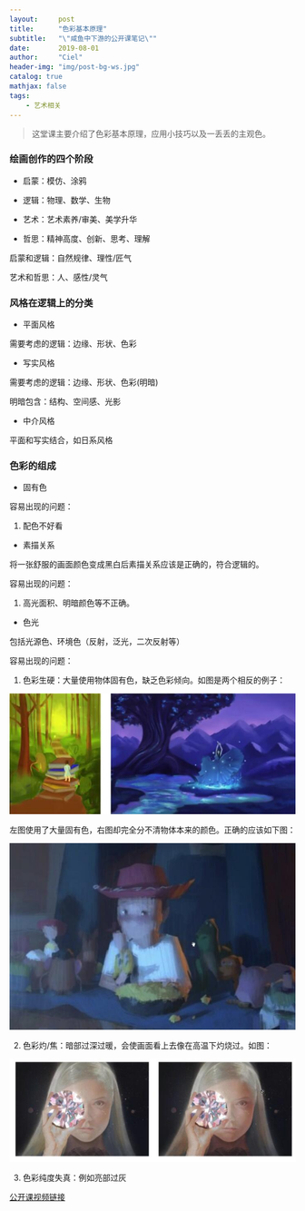 ```yaml
---
layout:     post
title:      "色彩基本原理"
subtitle:   "\"咸鱼中下游的公开课笔记\""
date:       2019-08-01
author:     "Ciel"
header-img: "img/post-bg-ws.jpg"
catalog: true
mathjax: false
tags:
    - 艺术相关
---
```


> 这堂课主要介绍了色彩基本原理，应用小技巧以及一丢丢的主观色。

### 绘画创作的四个阶段

- 启蒙：模仿、涂鸦

- 逻辑：物理、数学、生物

- 艺术：艺术素养/审美、美学升华

- 哲思：精神高度、创新、思考、理解

启蒙和逻辑：自然规律、理性/匠气

艺术和哲思：人、感性/灵气

### 风格在逻辑上的分类

- 平面风格

需要考虑的逻辑：边缘、形状、色彩

- 写实风格

需要考虑的逻辑：边缘、形状、色彩(明暗)

明暗包含：结构、空间感、光影

- 中介风格

平面和写实结合，如日系风格

### 色彩的组成

- 固有色

容易出现的问题：

1. 配色不好看

- 素描关系

将一张舒服的画面颜色变成黑白后素描关系应该是正确的，符合逻辑的。

容易出现的问题：

1. 高光面积、明暗颜色等不正确。

- 色光

包括光源色、环境色（反射，泛光，二次反射等）

容易出现的问题：

1. 色彩生硬：大量使用物体固有色，缺乏色彩倾向。如图是两个相反的例子：

![\img\in-post\art\1-1](\img\in-post\art\1-1.jpg)

左图使用了大量固有色，右图却完全分不清物体本来的颜色。正确的应该如下图：

![\img\in-post\art\1-2](\img\in-post\art\1-2.jpg)

2. 色彩灼/焦：暗部过深过暖，会使画面看上去像在高温下灼烧过。如图：

![\img\in-post\art\1-3](\img\in-post\art\1-3.jpg)

3. 色彩纯度失真：例如亮部过灰

[公开课视频链接](https://www.bilibili.com/video/av46374330)
